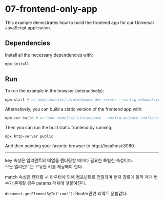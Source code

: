 # 07-frontend-only-app

This example demostrates how to build the frontend app for our Universal JavaScript application.

## Dependencies

Install all the necessary dependencies with:

```bash
npm install
```

## Run

To run the example in the browser (interactively):

```bash
npm start # or node_modules/.bin/webpack-dev-server --config webpack.config.cjs
```

Alternatively, you can build a static version of the frontend app with:

```bash
npm run build # or node_modules/.bin/webpack --config webpack.config.cjs
```

Then you can run the built static frontend by running:

```bash
npx http-server public
```

And then pointing your favorite browser to http://localhost:8080.

---
key 속성은 엘리먼트의 배열을 렌더링할 때마다 필요한 특별한 속성이다.  
모든 엘리먼트는 고유한 키를 제공해야 한다.  

match 속성은 렌더링 시 라우터에 의해 컴포넌트로 전달되며 현재 경로에 동적 매개 변수가 존재할 경우 params 객체에 덧붙여진다.  

`document.getElementById('root')`: Router관련 리액트 문법같다.